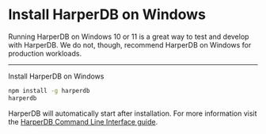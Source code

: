# Install HarperDB on Windows

Running HarperDB on Windows 10 or 11 is a great way to test and develop with HarperDB. We do not, though, recommend HarperDB on Windows for production workloads.

---

Install HarperDB on Windows

```bash
npm install -g harperdb
harperdb 
````
HarperDB will automatically start after installation. For more information visit the [HarperDB Command Line Interface guide](../harperdb-cli.md).
